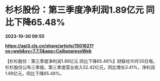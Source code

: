 # 杉杉股份：第三季度净利润1.89亿元 同比下降65.48%

**2023-10-30 09:55**

**https://api3.cls.cn/share/article/1501621?os=web&sv=7.7.5&app=CailianpressWeb**

【杉杉股份：第三季度净利润1.89亿元 同比下降65.48%】财联社10月30日电，杉杉股份公布三季报，第三季度营业收入52.42亿元，同比增长3.41%，净利润1.89亿元，同比下降65.48%。